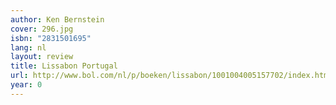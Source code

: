 ```yaml
---
author: Ken Bernstein
cover: 296.jpg
isbn: "2831501695"
lang: nl
layout: review
title: Lissabon Portugal
url: http://www.bol.com/nl/p/boeken/lissabon/1001004005157702/index.html
year: 0
---
```

